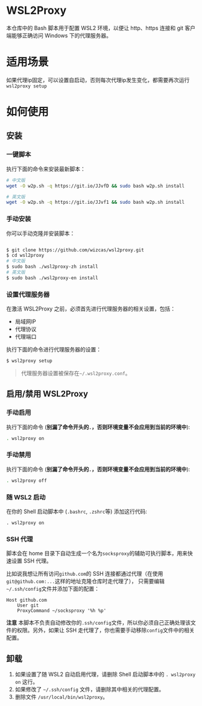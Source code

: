 # WSL2Proxy

本仓库中的 Bash 脚本用于配置 WSL2 环境，以便让 http、https 连接和 git 客户端能够正确访问 Windows 下的代理服务器。

# 适用场景
如果代理ip固定，可以设置自启动，否则每次代理ip发生变化，都需要再次运行`wsl2proxy setup`

# 如何使用

## 安装

### 一键脚本

执行下面的命令来安装最新脚本：

```bash
# 中文版
wget -O w2p.sh -q https://git.io/JJvfD && sudo bash w2p.sh install

# 英文版
wget -O w2p.sh -q https://git.io/JJvf1 && sudo bash w2p.sh install
```

### 手动安装

你可以手动克隆并安装脚本：

```bash

$ git clone https://github.com/wizcas/wsl2proxy.git
$ cd wsl2proxy
# 中文版
$ sudo bash ./wsl2proxy-zh install
# 英文版
$ sudo bash ./wsl2proxy-en install

```

### 设置代理服务器

在激活 WSL2Proxy 之前，必须首先进行代理服务器的相关设置，包括：

-   局域网IP
-   代理协议
-   代理端口


执行下面的命令进行代理服务器的设置：

```bash
$ wsl2proxy setup
```

> 代理服务器设置被保存在`~/.wsl2proxy.conf`。

## 启用/禁用 WSL2Proxy

### 手动启用

执行下面的命令 (**别漏了命令开头的`.`，否则环境变量不会应用到当前的环境中**):

```bash
. wsl2proxy on
```

### 手动禁用

执行下面的命令 (**别漏了命令开头的`.`，否则环境变量不会应用到当前的环境中**):

```bash
. wsl2proxy off
```

### 随 WSL2 启动

在你的 Shell 启动脚本中 (`.bashrc`, `.zshrc`等) 添加这行代码:

```
. wsl2proxy on
```

### SSH 代理

脚本会在 home 目录下自动生成一个名为`socksproxy`的辅助可执行脚本，用来快速设置 SSH 代理。

比如说我想让所有访问`github.com`的 SSH 连接都通过代理（在使用`git@github.com:...`这样的地址克隆仓库时走代理了），
只需要编辑`~/.ssh/config`文件并添加下面的配置：

```
Host github.com
    User git
    ProxyCommand ~/socksproxy '%h %p'
```

**注意** 本脚本不负责自动修改你的`.ssh/config`文件，所以你必须自己正确处理该文件的权限。另外，如果让 SSH
走代理了，你也需要手动移除`config`文件中的相关配置。

## 卸载

1. 如果设置了随 WSL2 自动启用代理，请删除 Shell 启动脚本中的 `. wsl2proxy on` 这行。
2. 如果修改了 `~/.ssh/config` 文件，请删除其中相关的代理配置。
3. 删除文件 `/usr/local/bin/wsl2proxy`。
